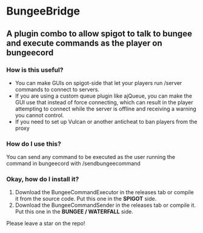 # BungeeBridge
## A plugin combo to allow spigot to talk to bungee and execute commands as the player on bungeecord

### How is this useful?
* You can make GUIs on spigot-side that let your players run /server commands to connect to servers.
* If you are using a custom queue plugin like ajQueue, you can make the GUI use that instead of force connecting, which can result in the player attempting to connect while the server is offline and receiving a warning you cannot control.
* If you need to set up Vulcan or another anticheat to ban players from the proxy

### How do I use this?
You can send any command to be executed as the user running the command in bungeecord with /sendbungeecommand <command>

### Okay, how do I install it?
1. Download the BungeeCommandExecutor in the releases tab or compile it from the source code. Put this one in the **SPIGOT** side.
2. Download the BungeeCommandSender in the releases tab or compile it. Put this one in the **BUNGEE / WATERFALL** side.


Please leave a star on the repo!
